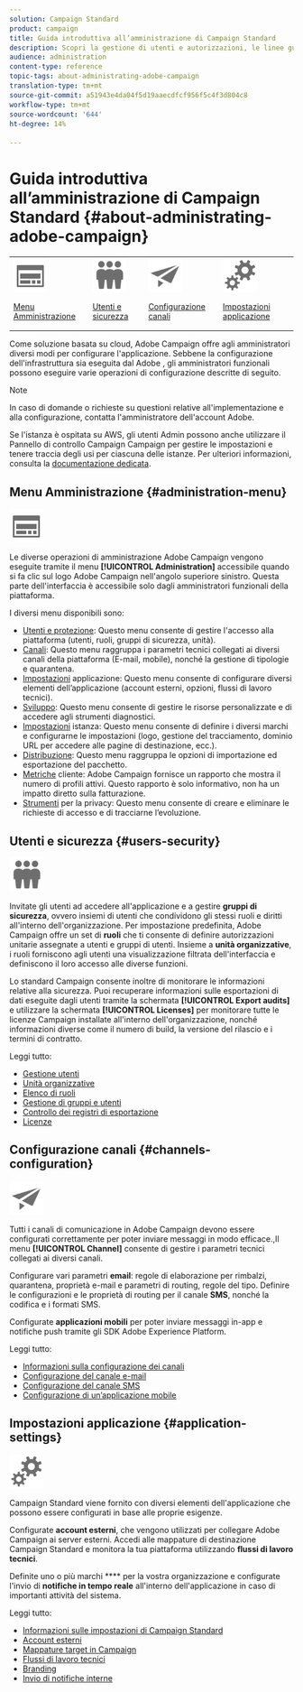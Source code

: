 ```yaml
---
solution: Campaign Standard
product: campaign
title: Guida introduttiva all’amministrazione di Campaign Standard
description: Scopri la gestione di utenti e autorizzazioni, le linee guida per il monitoraggio, le configurazioni specifiche per canale e le linee guida sulle impostazioni delle applicazioni.
audience: administration
content-type: reference
topic-tags: about-administrating-adobe-campaign
translation-type: tm+mt
source-git-commit: a51943e4da04f5d19aaecdfcf956f5c4f3d804c8
workflow-type: tm+mt
source-wordcount: '644'
ht-degree: 14%

---
```



# Guida introduttiva all’amministrazione di Campaign Standard {#about-administrating-adobe-campaign}

<table>
<tr><td><img src="assets/do-not-localize/icon_menu.svg" width="60px"><p><a href="#administration-menu">Menu Amministrazione</a></p></td>
<td><img src="assets/do-not-localize/icon_users.svg" width="60px"><p><a href="#users-security">Utenti e sicurezza</a></p></td>
<td><img src="assets/do-not-localize/icon_channels.svg" width="60px"><p><a href="#channels-configuration">Configurazione canali</a></p></td>
<td><img src="assets/do-not-localize/icon_settings.svg" width="60px"><p><a href="#application-settings">Impostazioni applicazione</a></p></td></tr>
</table>

Come soluzione basata su cloud,  Adobe Campaign offre agli amministratori diversi modi per configurare l&#39;applicazione. Sebbene la configurazione dell&#39;infrastruttura sia eseguita dal Adobe , gli amministratori funzionali possono eseguire varie operazioni di configurazione descritte di seguito.

>[!NOTE]
>
>In caso di domande o richieste su questioni relative all&#39;implementazione e alla configurazione, contatta l&#39;amministratore dell&#39;account  Adobe.

Se l&#39;istanza è ospitata su AWS, gli utenti Admin possono anche utilizzare il Pannello di controllo Campaign Campaign per gestire le impostazioni e tenere traccia degli usi per ciascuna delle istanze. Per ulteriori informazioni, consulta la [documentazione dedicata](https://experienceleague.adobe.com/docs/control-panel/using/control-panel-home.html).

## Menu Amministrazione {#administration-menu}

<img src="assets/do-not-localize/icon_menu.svg" width="60px">

Le diverse operazioni di amministrazione  Adobe Campaign vengono eseguite tramite il menu **[!UICONTROL Administration]** accessibile quando si fa clic sul logo Adobe Campaign  nell&#39;angolo superiore sinistro. Questa parte dell&#39;interfaccia è accessibile solo dagli amministratori funzionali della piattaforma.

I diversi menu disponibili sono:

* [Utenti e protezione](../../administration/using/about-access-management.md): Questo menu consente di gestire l&#39;accesso alla piattaforma (utenti, ruoli, gruppi di sicurezza, unità).
* [Canali](../../administration/using/about-channel-configuration.md): Questo menu raggruppa i parametri tecnici collegati ai diversi canali della piattaforma (E-mail, mobile), nonché la gestione di tipologie e quarantena.
* [Impostazioni](../../administration/using/external-accounts.md) applicazione: Questo menu consente di configurare diversi elementi dell’applicazione (account esterni, opzioni, flussi di lavoro tecnici).
* [Sviluppo](../../developing/using/data-model-concepts.md): Questo menu consente di gestire le risorse personalizzate e di accedere agli strumenti diagnostici.
* [Impostazioni](../../administration/using/branding.md) istanza: Questo menu consente di definire i diversi marchi e configurarne le impostazioni (logo, gestione del tracciamento, dominio URL per accedere alle pagine di destinazione, ecc.).
* [Distribuzione](../../automating/using/managing-packages.md): Questo menu raggruppa le opzioni di importazione ed esportazione del pacchetto.
* [Metriche](../../audiences/using/active-profiles.md) cliente:  Adobe Campaign fornisce un rapporto che mostra il numero di profili attivi. Questo rapporto è solo informativo, non ha un impatto diretto sulla fatturazione.
* [Strumenti](../../start/using/privacy-management.md) per la privacy: Questo menu consente di creare e eliminare le richieste di accesso e di tracciarne l’evoluzione.

## Utenti e sicurezza {#users-security}

<img src="assets/do-not-localize/icon_users.svg"  width="60px">

Invitate gli utenti ad accedere all&#39;applicazione e a gestire **gruppi di sicurezza**, ovvero insiemi di utenti che condividono gli stessi ruoli e diritti all&#39;interno dell&#39;organizzazione. Per impostazione predefinita, Adobe Campaign offre un set di **ruoli** che ti consente di definire autorizzazioni unitarie assegnate a utenti e gruppi di utenti. Insieme a **unità organizzative**, i ruoli forniscono agli utenti una visualizzazione filtrata dell&#39;interfaccia e definiscono il loro accesso alle diverse funzioni.

Lo standard Campaign consente inoltre di monitorare le informazioni relative alla sicurezza. Puoi recuperare informazioni sulle esportazioni di dati eseguite dagli utenti tramite la schermata **[!UICONTROL Export audits]** e utilizzare la schermata **[!UICONTROL Licenses]** per monitorare tutte le licenze Campaign installate all&#39;interno dell&#39;organizzazione, nonché informazioni diverse come il numero di build, la versione del rilascio e i termini di contratto.

Leggi tutto:

* [Gestione utenti](../../administration/using/users-management.md)
* [Unità organizzative](../../administration/using/organizational-units.md)
* [Elenco di ruoli](../../administration/using/list-of-roles.md)
* [Gestione di gruppi e utenti](../../administration/using/managing-groups-and-users.md)
* [Controllo dei registri di esportazione](../../administration/using/auditing-export-logs.md)
* [Licenze](../../administration/using/licenses.md)

## Configurazione canali {#channels-configuration}

<img src="assets/do-not-localize/icon_channels.svg" width="60px">

Tutti i canali di comunicazione in  Adobe Campaign devono essere configurati correttamente per poter inviare messaggi in modo efficace.,Il menu **[!UICONTROL Channel]** consente di gestire i parametri tecnici collegati ai diversi canali.

Configurare vari parametri **email**: regole di elaborazione per rimbalzi, quarantena, proprietà e-mail e parametri di routing, regole del tipo. Definire le configurazioni e le proprietà di routing per il canale **SMS**, nonché la codifica e i formati SMS.

Configurate **applicazioni mobili** per poter inviare messaggi in-app e notifiche push tramite gli SDK Adobe Experience Platform.

Leggi tutto:

* [Informazioni sulla configurazione dei canali](../../administration/using/about-channel-configuration.md)
* [Configurazione del canale e-mail](../../administration/using/configuring-email-channel.md)
* [Configurazione del canale SMS](../../administration/using/configuring-sms-channel.md)
* [Configurazione di un’applicazione mobile](../../administration/using/configuring-a-mobile-application.md)

## Impostazioni applicazione {#application-settings}

<img src="assets/do-not-localize/icon_settings.svg" width="60px">

Campaign Standard viene fornito con diversi elementi dell&#39;applicazione che possono essere configurati in base alle proprie esigenze.

Configurate **account esterni**, che vengono utilizzati per collegare  Adobe Campaign ai server esterni. Accedi alle mappature di destinazione Campaign Standard e monitora la tua piattaforma utilizzando **flussi di lavoro tecnici**.

Definite uno o più marchi **** per la vostra organizzazione e configurate l&#39;invio di **notifiche in tempo reale** all&#39;interno dell&#39;applicazione in caso di importanti attività del sistema.

Leggi tutto:

* [Informazioni sulle impostazioni di Campaign Standard](../../administration/using/about-campaign-standard-settings.md)
* [Account esterni](../../administration/using/external-accounts.md)
* [Mappature target in Campaign](../../administration/using/target-mappings-in-campaign.md)
* [Flussi di lavoro tecnici](../../administration/using/technical-workflows.md)
* [Branding](../../administration/using/branding.md)
* [Invio di notifiche interne](../../administration/using/sending-internal-notifications.md)
